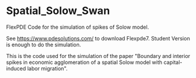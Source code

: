 # Spatial_Solow_Swan
FlexPDE Code for the simulation of spikes of Solow model.

See https://www.pdesolutions.com/ to download Flexpde7. Student Version is enough to do the simulation. 


This is the code used for the simulation of the paper "Boundary and interior spikes in economic agglomeration of a spatial Solow model with capital-induced labor migration".

